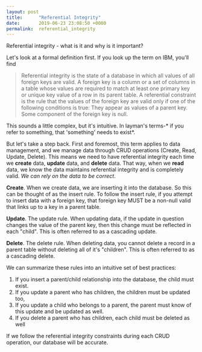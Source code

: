 ```yaml
---
layout: post
title:      "Referential Integrity"
date:       2019-06-23 23:08:50 +0000
permalink:  referential_integrity
---
```



Referential integrity - what is it and why is it important?

Let's look at a formal definition first.  If you look up the term on IBM, you'll find

> Referential integrity is the state of a database in which all values of all foreign keys are valid. A foreign key is a column or a set of columns in a table whose values are required to match at least one primary key or unique key value of a row in its parent table. A referential constraint is the rule that the values of the foreign key are valid only if one of the following conditions is true:
They appear as values of a parent key.
Some component of the foreign key is null.

This sounds a little complex, but it's intuitive.  In layman's terms-* if you refer to something, that 'something' needs to exist*.  

But let's take a step back.  First and foremost, this term applies to data management, and we manage data through CRUD operations (Create, Read, Update, Delete).  This means we need to have referential integrity each time we **create** data, **update** data, and **delete** data.  That way, when we **read** data, we know the data maintains referential integrity and is completely valid.  *We can rely on the data to be correct*.

**Create**.  When we create data, we are inserting it into the database.  So this can be thought of as the insert rule.  To follow the insert rule, if you attempt to insert data with a foreign key, that foreign key MUST be a non-null valid that links up to a key in a parent table.

**Update**.  The update rule. When updating data, if the update in question changes the value of the parent key, then this change must be reflected in each "child".  This is often referred to as a cascading update.

**Delete**.  The delete rule. When deleting data, you cannot delete a record in a parent table without deleting all of it's "children".  This is often referred to as a cascading delete.

We can summarize these rules into an intuitive set of best practices:
1) If you insert a parent/child relationship into the database, the child must exist.
2) If you update a parent who has children, the children must be updated too,
3) If you update a child who belongs to a parent, the parent must know of this update and be updated as well.
4) If you delete a parent who has children, each child must be deleted as well

If we follow the referential integrity constraints during each CRUD operation, our database will be accurate.
